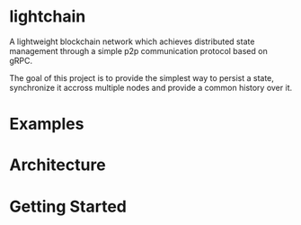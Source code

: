# lightchain
A lightweight blockchain network which achieves distributed state management through a simple p2p communication protocol based on gRPC.

The goal of this project is to provide the simplest way to persist a state, synchronize it accross multiple nodes and provide a common history over it.

# Examples

# Architecture

# Getting Started
